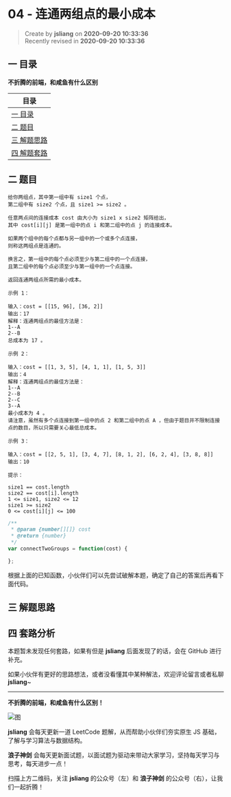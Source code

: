 04 - 连通两组点的最小成本
===

> Create by **jsliang** on **2020-09-20 10:33:36**  
> Recently revised in **2020-09-20 10:33:36**

## 一 目录

**不折腾的前端，和咸鱼有什么区别**

| 目录 |
| --- |
| [一 目录](#chapter-one) |
| [二 题目](#chapter-two) |
| [三 解题思路](#chapter-three) |
| [四 解题套路](#chapter-four) |

## 二 题目



```
给你两组点，其中第一组中有 size1 个点，
第二组中有 size2 个点，且 size1 >= size2 。

任意两点间的连接成本 cost 由大小为 size1 x size2 矩阵给出，
其中 cost[i][j] 是第一组中的点 i 和第二组中的点 j 的连接成本。

如果两个组中的每个点都与另一组中的一个或多个点连接，
则称这两组点是连通的。

换言之，第一组中的每个点必须至少与第二组中的一个点连接，
且第二组中的每个点必须至少与第一组中的一个点连接。

返回连通两组点所需的最小成本。

示例 1：

输入：cost = [[15, 96], [36, 2]]
输出：17
解释：连通两组点的最佳方法是：
1--A
2--B
总成本为 17 。

示例 2：

输入：cost = [[1, 3, 5], [4, 1, 1], [1, 5, 3]]
输出：4
解释：连通两组点的最佳方法是：
1--A
2--B
2--C
3--A
最小成本为 4 。
请注意，虽然有多个点连接到第一组中的点 2 和第二组中的点 A ，但由于题目并不限制连接点的数目，所以只需要关心最低总成本。

示例 3：

输入：cost = [[2, 5, 1], [3, 4, 7], [8, 1, 2], [6, 2, 4], [3, 8, 8]]
输出：10
 
提示：

size1 == cost.length
size2 == cost[i].length
1 <= size1, size2 <= 12
size1 >= size2
0 <= cost[i][j] <= 100
```

```js
/**
 * @param {number[][]} cost
 * @return {number}
 */
var connectTwoGroups = function(cost) {

};
```

根据上面的已知函数，小伙伴们可以先尝试破解本题，确定了自己的答案后再看下面代码。

## 三 解题思路





## 四 套路分析



本题暂未发现任何套路，如果有但是 **jsliang** 后面发现了的话，会在 GitHub 进行补充。

如果小伙伴有更好的思路想法，或者没看懂其中某种解法，欢迎评论留言或者私聊 **jsliang**~

---

**不折腾的前端，和咸鱼有什么区别！**

![图](https://github.com/LiangJunrong/document-library/blob/master/public-repertory/img/z-index-small.png?raw=true)

**jsliang** 会每天更新一道 LeetCode 题解，从而帮助小伙伴们夯实原生 JS 基础，了解与学习算法与数据结构。

**浪子神剑** 会每天更新面试题，以面试题为驱动来带动大家学习，坚持每天学习与思考，每天进步一点！

扫描上方二维码，关注 **jsliang** 的公众号（左）和 **浪子神剑** 的公众号（右），让我们一起折腾！

